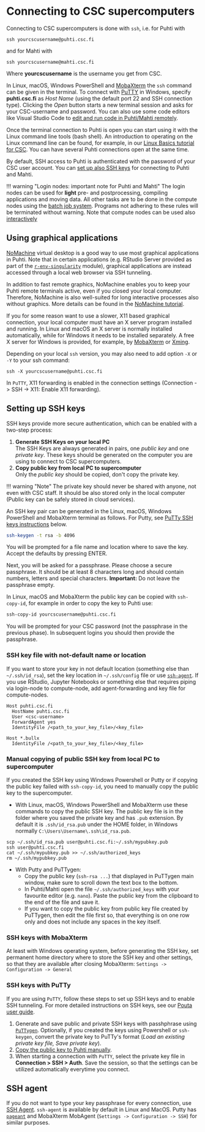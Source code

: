 # Connecting to CSC supercomputers

Connecting to CSC supercomputers is done with `ssh`, i.e. for Puhti with

```
ssh yourcscusername@puhti.csc.fi
```

and for Mahti with

```
ssh yourcscusername@mahti.csc.fi
```
Where **yourcscusername** is the username you get from CSC.

In Linux, macOS, Windows PowerShell and [MobaXterm](https://mobaxterm.mobatek.net/) the `ssh` command can be given in the terminal. To connect with [PuTTY](https://putty.org/) in Windows, specify **puhti.csc.fi** as _Host Name_ (using the default port 22 and SSH connection type). Clicking the _Open_ button starts a new terminal session and asks for your CSC-username and password. You can also use some code editors like Visual Studio Code to [edit and run code in Puhti/Mahti remotely](../support/tutorials/remote-dev.md).

Once the terminal connection to Puhti is open you can start using it with the Linux command line tools (bash shell). An introduction to operating on the Linux command line can be found, for example, in our [Linux Basics tutorial for CSC](../support/tutorials/env-guide/overview.md). You can have several Puhti connections open at the same time.

By default, SSH access to Puhti is authenticated with the password of your CSC user account. You can [set up also SSH keys](#setting-up-ssh-keys) for connecting to Puhti and Mahti. 

!!! warning "Login nodes: important note for Puhti and Mahti"
    The login nodes can be used for **light** pre- and postprocessing, compiling
    applications and moving data. All other tasks are to be done in the 
	compute nodes using the [batch job system](running/getting-started.md). 
	Programs not adhering to these rules will be terminated without warning. 
	Note that compute nodes can be used also [interactively](running/interactive-usage.md)



## Using graphical applications

[NoMachine](../apps/nomachine.md) virtual desktop is a good way to use most graphical applications in Puhti. Note that in certain applications (e.g. RStudio Server provided as part of the [`r-env-singularity`](../apps/r-env-singularity.md) module), graphical applications are instead accessed through a local web browser via SSH tunneling.

In addition to fast remote graphics, NoMachine enables you to keep your Puhti remote terminals active, even if you closed your local computer. Therefore, NoMachine is also well-suited for long interactive processes also without graphics. More details can be found in the [NoMachine tutorial](../support/tutorials/nomachine-usage.md).

If you for some reason want to use a slower, X11 based graphical connection, your local computer must have an X server program installed and running. In Linux and macOS an X server is normally installed automatically, while for Windows it needs to be installed separately. A free X server for Windows is provided, for example, by [MobaXterm](https://mobaxterm.mobatek.net/) or [Xming](http://www.straightrunning.com/XmingNotes/).

Depending on your local `ssh` version, you may also need to add option `-X` or `-Y` to your ssh command:

```
ssh -X yourcscusername@puhti.csc.fi
```

In `PuTTY`, X11 forwarding is enabled in the connection settings (Connection -> SSH -> X11: Enable X11 forwarding).

## Setting up SSH keys

SSH keys provide more secure authentication, which can be enabled with a two-step process:

1. **Generate SSH Keys on your local PC**<br> 
   The SSH Keys are always generated in pairs, one *public key* and
   one *private key*. These keys should be generated on the computer
   you are using to connect to CSC supercomputers.    
2. **Copy public key from local PC to supercomputer**<br>
	Only the *public key* should be copied, don't copy the private key. 

!!! warning "Note"
    The private key should never be shared with anyone, not even with
    CSC staff. It should be also stored only in the local computer (Public key
    can be safely stored in cloud services).

An SSH key pair can be generated in the Linux, macOS, Windows PowerShell and MobaXterm terminal as follows. For Putty, see [PuTTy SSH keys instructions](#ssh-keys-with-putty) below.

```bash
ssh-keygen -t rsa -b 4096
```

You will be prompted for a file name and location where to save the
key. Accept the defaults by pressing ENTER.

Next, you will be asked for a passphrase. Please choose a secure
passphrase. It should be at least 8 characters long and should contain
numbers, letters and special characters. **Important:** Do not leave
the passphrase empty.

In Linux, macOS and MobaXterm the public key can be copied with
`ssh-copy-id`, for example in order to copy the key to Puhti use:

```bash
ssh-copy-id yourcscusername@puhti.csc.fi
```

You will be prompted for your CSC password (not the passphrase in the
previous phase). In subsequent logins you should then provide
the passphrase.  

### SSH key file with not-default name or location
If you want to store your key in not default location (something else than `~/.ssh/id_rsa`), set the key location in `~/.ssh/config` file or use [`ssh-agent`](#ssh-agent). If you use RStudio, Jupyter Notebooks or something else that requires piping via login-node to compute-node, add agent-forwarding and key file for compute-nodes.

```
Host puhti.csc.fi
  HostName puhti.csc.fi
  User <csc-username>
  ForwardAgent yes
  IdentityFile /<path_to_your_key_file>/<key_file>

Host *.bullx
  IdentityFile /<path_to_your_key_file>/<key_file>
```

### Manual copying of public SSH key from local PC to supercomputer 
If you created the SSH key using Windows Powershell or Putty or if copying the public key failed with `ssh-copy-id`, you need to manually copy the public key to the supercomputer.

* With Linux, macOS, Windows PowerShell and MobaXterm use these commands to copy the public SSH key. The public key file is in the folder where you saved the private key and has `.pub` extension. By default it is `.ssh/id_rsa.pub` under the HOME folder, in Windows normally `C:\Users\Username\.ssh\id_rsa.pub`.
```
scp ~/.ssh/id_rsa.pub user@puhti.csc.fi:~/.ssh/mypubkey.pub
ssh user@puhti.csc.fi 
cat ~/.ssh/mypubkey.pub >> ~/.ssh/authorized_keys
rm ~/.ssh/mypubkey.pub
```

* With Putty and PuTTygen: 
    * Copy the public key (`ssh-rsa ...`) that displayed in PuTTygen main window, make sure to scroll down the text box to the bottom. 
    * In Puhti/Mahti open the file `~/.ssh/authorized_keys` with your favourite editor (e.g. `nano`). Paste the public key from the clipboard to the end of the file and save it.
    * If you want to copy the public key from public key file created by PuTTygen, then edit the file first so, that everything is on one row only and does not include any spaces in the key itself.

### SSH keys with MobaXterm
At least with Windows operating system, before generating the SSH key, set permanent home directory where to store the SSH key and other settings, so that they are available after closing MobaXterm: `Settings -> Configuration -> General`

### SSH keys with PuTTy
If you are using `PuTTY`, follow these steps to set up SSH keys and to enable SSH tunneling. For more detailed instructions on SSH keys, see our [Pouta user guide](../../cloud/pouta/launch-vm-from-web-gui/#setting-up-ssh-keys). 

1. Generate and save public and private SSH keys with passhphrase using [`PuTTygen`](https://www.puttygen.com/#How_to_use_PuTTYgen). Optionally, if you created the keys using Powershell or `ssh-keygen`, convert the private key to PuTTy's format (*Load an existing private key file, Save private key*). 
2. [Copy the public key to Puhti manually](#manual-copying-of-public-ssh-key-from-local-pc-to-supercomputer). 
3. When starting a connection with `PuTTY`, select the private key file in **Connection > SSH > Auth**. Save the session, so that the settings can be utilized automatically everytime you connect.

## SSH agent
If you do not want to type your key passphrase for every connection, use [SSH Agent](https://www.ssh.com/academy/ssh/agent). `ssh-agent` is available by default in Linux and MacOS. Putty has [`pageant`](https://the.earth.li/~sgtatham/putty/0.74/htmldoc/Chapter9.html#pageant) and MobaXterm MobAgent (`Settings -> Configuration -> SSH`) for similar purposes.
